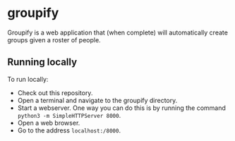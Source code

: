 # groupify

Groupify is a web application that (when complete) will automatically create groups given a roster of people.

## Running locally

To run locally:

* Check out this repository.
* Open a terminal and navigate to the groupify directory.
* Start a webserver.
  One way you can do this is by running the command `python3 -m SimpleHTTPServer 8000`.
* Open a web browser.
* Go to the address `localhost:/8000`.

